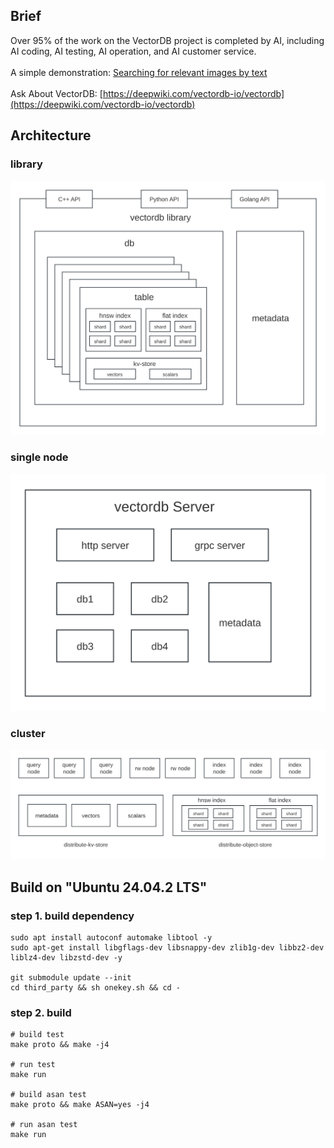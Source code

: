 

## Brief 
Over 95% of the work on the VectorDB project is completed by AI, including AI coding, AI testing, AI operation, and AI customer service.
<br>
<br>
A simple demonstration: [Searching for relevant images by text](http://115.190.11.65/album.html)
<br>
<br>
Ask About VectorDB:
[https://deepwiki.com/vectordb-io/vectordb](https://deepwiki.com/vectordb-io/vectordb)

## Architecture

### library

![Vector Database Library Architecture](imgs/library.svg)

### single node
![Vector Database Single-Node Architecture](imgs/single-node.svg)

### cluster
![Vector Database Cluster Architecture](imgs/cluster.svg)

## Build on "Ubuntu 24.04.2 LTS"

### step 1. build dependency
```
sudo apt install autoconf automake libtool -y
sudo apt-get install libgflags-dev libsnappy-dev zlib1g-dev libbz2-dev liblz4-dev libzstd-dev -y

git submodule update --init
cd third_party && sh onekey.sh && cd -
```

### step 2. build
```
# build test
make proto && make -j4

# run test
make run

# build asan test
make proto && make ASAN=yes -j4

# run asan test
make run
```

